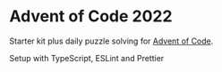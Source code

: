 # Advent of Code 2022

Starter kit plus daily puzzle solving for [Advent of Code](https://adventofcode.com/).

Setup with TypeScript, ESLint and Prettier
